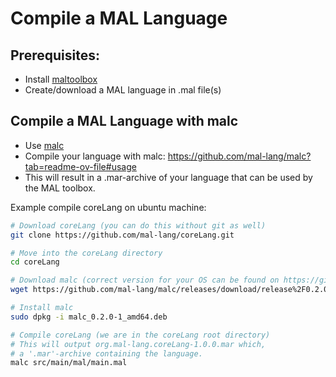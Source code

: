 # Compile a MAL Language

## Prerequisites:
- Install [maltoolbox](https://github.com/mal-lang/mal-toolbox)
- Create/download a MAL language in .mal file(s)

<!-- ## Option 1: Use the MAL Toolbox to compile the language

- Use `maltoolbox compile` to output a language specification that can be used in the mal-toolbox

Example compile coreLang:

```bash
# Download coreLang (you can do this without git as well)
git clone https://github.com/mal-lang/coreLang.git

# Move into the coreLang directory
cd coreLang

# Compile coreLang (we are in the coreLang root directory)
# This will output coreLang.json which is a language specification
maltoolbox compile src/main/mal/main.mal coreLang.json
``` -->

## Compile a MAL Language with malc

- Use [malc](https://github.com/mal-lang/malc/releases)
- Compile your language with malc: https://github.com/mal-lang/malc?tab=readme-ov-file#usage
- This will result in a .mar-archive of your language that can be used by the MAL toolbox.

Example compile coreLang on ubuntu machine:

```bash
# Download coreLang (you can do this without git as well)
git clone https://github.com/mal-lang/coreLang.git

# Move into the coreLang directory
cd coreLang

# Download malc (correct version for your OS can be found on https://github.com/mal-lang/malc/releases)
wget https://github.com/mal-lang/malc/releases/download/release%2F0.2.0/malc_0.2.0-1_amd64.deb

# Install malc
sudo dpkg -i malc_0.2.0-1_amd64.deb

# Compile coreLang (we are in the coreLang root directory)
# This will output org.mal-lang.coreLang-1.0.0.mar which,
# a '.mar'-archive containing the language.
malc src/main/mal/main.mal

```